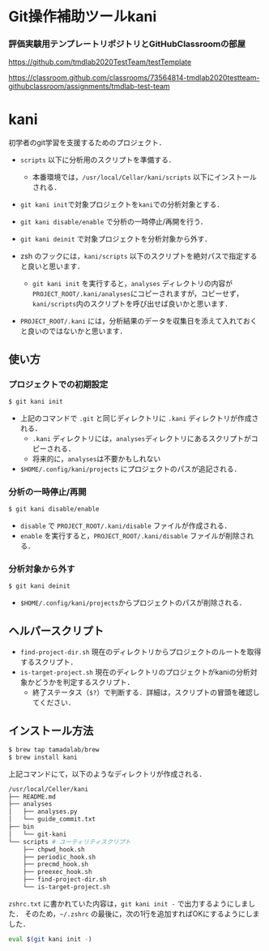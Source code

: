 # Git操作補助ツールkani

### 評価実験用テンプレートリポジトリとGitHubClassroomの部屋
https://github.com/tmdlab2020TestTeam/testTemplate

https://classroom.github.com/classrooms/73564814-tmdlab2020testteam-githubclassroom/assignments/tmdlab-test-team

# kani

初学者のgit学習を支援するためのプロジェクト．


* `scripts` 以下に分析用のスクリプトを準備する．
    * 本番環境では，`/usr/local/Cellar/kani/scripts` 以下にインストールされる．
* `git kani init`で対象プロジェクトを`kani`での分析対象とする．
* `git kani disable/enable` で分析の一時停止/再開を行う．
* `git kani deinit` で対象プロジェクトを分析対象から外す．

* zsh のフックには，`kani/scripts` 以下のスクリプトを絶対パスで指定すると良いと思います．
    * `git kani init` を実行すると，`analyses` ディレクトリの内容が `PROJECT_ROOT/.kani/analyses`にコピーされますが，コピーせず，`kani/scripts`内のスクリプトを呼び出せば良いかと思います．

* `PROJECT_ROOT/.kani` には，分析結果のデータを収集日を添えて入れておくと良いのではないかと思います．

## 使い方

### プロジェクトでの初期設定

```sh
$ git kani init
```

* 上記のコマンドで `.git` と同じディレクトリに `.kani` ディレクトリが作成される．
    * `.kani` ディレクトリには，`analyses`ディレクトリにあるスクリプトがコピーされる．
    * 将来的に，`analyses`は不要かもしれない
* `$HOME/.config/kani/projects` にプロジェクトのパスが追記される．

### 分析の一時停止/再開

```sh
$ git kani disable/enable
```

* `disable` で `PROJECT_ROOT/.kani/disable` ファイルが作成される．
* `enable` を実行すると，`PROJECT_ROOT/.kani/disable` ファイルが削除される．

### 分析対象から外す

```sh
$ git kani deinit
```

* `$HOME/.config/kani/projects`からプロジェクトのパスが削除される．

## ヘルパースクリプト

* `find-project-dir.sh` 現在のディレクトリからプロジェクトのルートを取得するスクリプト．
* `is-target-project.sh` 現在のディレクトリのプロジェクトがkaniの分析対象かどうかを判定するスクリプト．
    * 終了ステータス（`$?`）で判断する．詳細は，スクリプトの冒頭を確認してください．

## インストール方法

```sh
$ brew tap tamadalab/brew
$ brew install kani
```

上記コマンドにて，以下のようなディレクトリが作成される．

```sh
/usr/local/Celler/kani
├── README.md
├── analyses
│   ├── analyses.py
│   └── guide_commit.txt
├── bin
│   └── git-kani
└── scripts # ユーティリティスクリプト
    ├── chpwd_hook.sh
    ├── periodic_hook.sh
    ├── precmd_hook.sh
    ├── preexec_hook.sh
    ├── find-project-dir.sh
    └── is-target-project.sh
```

`zshrc.txt` に書かれていた内容は，`git kani init -` で出力するようにしました．
そのため，`~/.zshrc` の最後に，次の1行を追加すればOKにするようにしました．

```sh
eval $(git kani init -)
```

